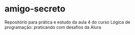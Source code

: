 # amigo-secreto
Repositório para prática e estudo da aula 4 do curso Lógica de programação: praticando com desafios da Alura
